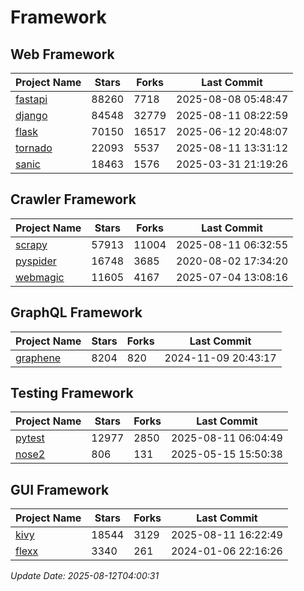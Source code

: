 # Framework

## Web Framework
| Project Name | Stars | Forks | Last Commit |
| ------------ | ----- | ----- | ----------- |
| [fastapi](https://github.com/fastapi/fastapi) | 88260 | 7718 | 2025-08-08 05:48:47 |
| [django](https://github.com/django/django) | 84548 | 32779 | 2025-08-11 08:22:59 |
| [flask](https://github.com/pallets/flask) | 70150 | 16517 | 2025-06-12 20:48:07 |
| [tornado](https://github.com/tornadoweb/tornado) | 22093 | 5537 | 2025-08-11 13:31:12 |
| [sanic](https://github.com/sanic-org/sanic) | 18463 | 1576 | 2025-03-31 21:19:26 |

## Crawler Framework
| Project Name | Stars | Forks | Last Commit |
| ------------ | ----- | ----- | ----------- |
| [scrapy](https://github.com/scrapy/scrapy) | 57913 | 11004 | 2025-08-11 06:32:55 |
| [pyspider](https://github.com/binux/pyspider) | 16748 | 3685 | 2020-08-02 17:34:20 |
| [webmagic](https://github.com/code4craft/webmagic) | 11605 | 4167 | 2025-07-04 13:08:16 |

## GraphQL Framework
| Project Name | Stars | Forks | Last Commit |
| ------------ | ----- | ----- | ----------- |
| [graphene](https://github.com/graphql-python/graphene) | 8204 | 820 | 2024-11-09 20:43:17 |

## Testing Framework
| Project Name | Stars | Forks | Last Commit |
| ------------ | ----- | ----- | ----------- |
| [pytest](https://github.com/pytest-dev/pytest) | 12977 | 2850 | 2025-08-11 06:04:49 |
| [nose2](https://github.com/nose-devs/nose2) | 806 | 131 | 2025-05-15 15:50:38 |

## GUI Framework
| Project Name | Stars | Forks | Last Commit |
| ------------ | ----- | ----- | ----------- |
| [kivy](https://github.com/kivy/kivy) | 18544 | 3129 | 2025-08-11 16:22:49 |
| [flexx](https://github.com/flexxui/flexx) | 3340 | 261 | 2024-01-06 22:16:26 |

*Update Date: 2025-08-12T04:00:31*